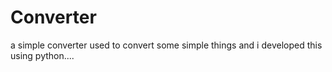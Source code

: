 # Converter
a simple converter used to convert some simple things and i developed this using python....
